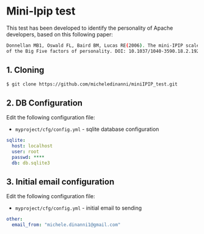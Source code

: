 # Mini-Ipip test
This test has been developed to identify the personality of Apache developers, based on this following paper:</h5>
```bash
Donnellan MB1, Oswald FL, Baird BM, Lucas RE(2006). The mini-IPIP scales: tiny-yet-effective measures 
of the Big Five factors of personality. DOI: 10.1037/1040-3590.18.2.192
```

## 1. Cloning
```bash
$ git clone https://github.com/micheledinanni/miniIPIP_test.git
```
## 2. DB Configuration 
Edit the following configuration file:
* `myproject/cfg/config.yml` - sqlite database configuration 
```yaml
sqlite:
  host: localhost
  user: root
  passwd: ****
  db: db.sqlite3
```
## 3. Initial email configuration
Edit the following configuration file:
* `myproject/cfg/config.yml` - initial email to sending
```yaml
other:
  email_from: "michele.dinanni1@gmail.com"
```
